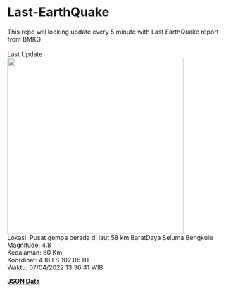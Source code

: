 # Last-EarthQuake
This repo will looking update every 5 minute with Last EarthQuake report from BMKG
<br>
<br>
Last Update
<br>
<img src="https://ews.bmkg.go.id/TEWS/data/20220407133641.mmi.jpg" width="400"/>
<br>
Lokasi: Pusat gempa berada di laut 58 km BaratDaya Seluma Bengkulu <br>
Magnitude: 4.8 <br>
Kedalaman: 60 Km <br>
Koordinat: 4.16 LS 102.06 BT <br>
Waktu: 07/04/2022 13:36:41 WIB <br>

<a href="./data/data.json">**JSON Data**</a>
